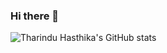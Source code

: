 ### Hi there 👋

![Tharindu Hasthika's GitHub stats](https://github-readme-stats.vercel.app/api?username=THasthika&count_private=true&show_icons=true)

<!--
**THasthika/THasthika** is a ✨ _special_ ✨ repository because its `README.md` (this file) appears on your GitHub profile.

Here are some ideas to get you started:

- 🔭 I’m currently working on ...
- 🌱 I’m currently learning ...
- 👯 I’m looking to collaborate on ...
- 🤔 I’m looking for help with ...
- 💬 Ask me about ...
- 📫 How to reach me: ...
- 😄 Pronouns: ...
- ⚡ Fun fact: ...
-->
